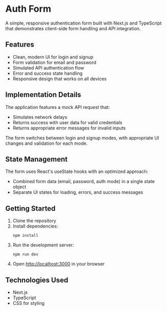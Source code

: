 # Auth Form

A simple, responsive authentication form built with Next.js and TypeScript that demonstrates client-side form handling and API integration.

## Features

- Clean, modern UI for login and signup
- Form validation for email and password
- Simulated API authentication flow
- Error and success state handling
- Responsive design that works on all devices

## Implementation Details

The application features a mock API request that:

- Simulates network delays
- Returns success with user data for valid credentials
- Returns appropriate error messages for invalid inputs

The form switches between login and signup modes, with appropriate UI changes and validation for each mode.

## State Management

The form uses React's useState hooks with an optimized approach:

- Combined form data (email, password, auth mode) in a single state object
- Separate UI states for loading, errors, and success messages

## Getting Started

1. Clone the repository
2. Install dependencies:
   ```
   npm install
   ```
3. Run the development server:
   ```
   npm run dev
   ```
4. Open [http://localhost:3000](http://localhost:3000) in your browser

## Technologies Used

- Next.js
- TypeScript
- CSS for styling
